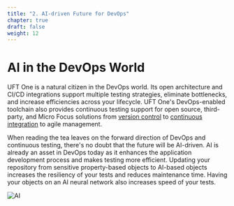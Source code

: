 ```yaml
---
title: "2. AI-driven Future for DevOps"
chapter: true
draft: false
weight: 12
---
```


# AI in the DevOps World
UFT One is a natural citizen in the DevOps world. Its open architecture and CI/CD integrations support multiple testing strategies, eliminate bottlenecks, and increase efficiencies across your lifecycle. UFT One's DevOps-enabled toolchain also provides continuous testing support for open source, third-party, and Micro Focus solutions from [version control](https://admhelp.microfocus.com/uft/en/latest/UFT_Help/Content/User_Guide/UFT_SVN_Integration.htm?Highlight=version%20control) to [continuous integration](https://admhelp.microfocus.com/uft/en/latest/UFT_Help/Content/User_Guide/ci-tools.htm?Highlight=continuous%20integration) to agile management.

When reading the tea leaves on the forward direction of DevOps and continuous testing, there's no doubt that the future will be AI-driven. AI is already an asset in DevOps today as it enhances the application development process and makes testing more efficient. Updating your repository from sensitive property-based objects to AI-based objects increases the resiliency of your tests and reduces maintenance time. Having your objects on an AI neural network also increases speed of your tests.

![AI](/images/010_introduction/ai.PNG)


